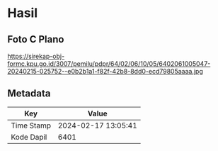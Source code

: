 # Hasil

## Foto C Plano

https://sirekap-obj-formc.kpu.go.id/3007/pemilu/pdpr/64/02/06/10/05/6402061005047-20240215-025752--e0b2b1a1-f82f-42b8-8dd0-ecd79805aaaa.jpg


## Metadata

| Key        | Value               |
| ---------- | ------------------- |
| Time Stamp | 2024-02-17 13:05:41 |
| Kode Dapil | 6401                |




